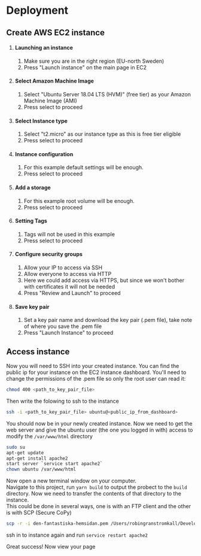 # Deployment

## Create AWS EC2 instance
1. #### Launching an instance
    1. Make sure you are in the right region (EU-north Sweden)
    1. Press "Launch instance" on the main page in EC2
1. #### Select Amazon Machine Image
    1. Select "Ubuntu Server 18.04 LTS (HVM)" (free tier) as your Amazon Machine Image (AMI)
    1. Press select to proceed
1. #### Select Instance type
    1. Select "t2.micro" as our instance type as this is free tier eligible
    1. Press select to proceed
1. #### Instance configuration
    1. For this example default settings will be enough.
    1. Press select to proceed
1. #### Add a storage
    1. For this example root volume will be enough.
    1. Press select to proceed
1. #### Setting Tags
    1. Tags will not be used in this example
    1. Press select to proceed
1. #### Configure security groups
    1. Allow your IP to access via SSH
    1. Allow everyone to access via HTTP
    1. Here we could add access via HTTPS, but since we won't bother with certificates it will not be needed
    1. Press "Review and Launch" to proceed
1. #### Save key pair
    1. Set a key pair name and download the key pair (.pem file), take note of where you save the .pem file
    1. Press "Launch Instance" to proceed

## Access instance 
Now you will need to SSH into your created instance.
You can find the public ip for your instance on the EC2 instance dashboard.
You'll need to change the permissions of the .pem file so only the root user can read it:
```bash
chmod 400 <path_to_key_pair_file>
```
Then write the folowing to ssh to the instance
```bash
ssh -i <path_to_key_pair_file> ubuntu@<public_ip_from_dashboard>
```
You should now be in your newly created instance.
Now we need to get the web server and give the ubuntu user (the one you logged in with) access to modify the `/var/www/html` directory
```bash
sudo su
apt-get update
apt-get install apache2
start server `service start apache2`
chown ubuntu /var/www/html
```
Now open a new terminal window on your computer.  
Navigate to this project, run `yarn build` to output the probect to the `build` directory.
Now we need to transfer the contents of that directory to the instance.  
This could be done in several ways, one is with an FTP client and the other is with SCP (Secure CoPy)
```bash
scp -r -i den-fantastiska-hemsidan.pem /Users/robingranstromkall/Development/dev-ops-presentation/project/deploy-demo/build/* ubuntu@ec2-13-53-169-75.eu-north-1.compute.amazonaws.com:/var/www/html
```
ssh in to instance again and run `service restart apache2`

Great success! Now view your page
